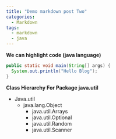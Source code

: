 ```yaml
---
title: "Demo markdown post Two"
categories:
  - Markdown
tags:
  - markdown
  - java
---
```


**We can highlight code (java language)**

```java
public static void main(String[] args) {
  System.out.println("Hello Blog");
}
```

**Class Hierarchy For Package java.util**

- Java.util
  - java.lang.Object
    - java.util.Arrays
    - java.util.Optional<T>
    - java.util.Random
    - java.util.Scanner
